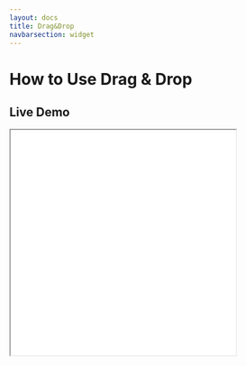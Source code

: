 ```yaml
---
layout: docs
title: Drag&Drop
navbarsection: widget
---
```


How to Use Drag & Drop
====================

Live Demo
-----------

<iframe src="/wasm_control/draganddrop.html" height="400" width="400" title="Live Demo" scrolling="no"></iframe>

